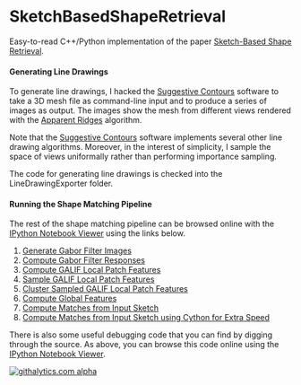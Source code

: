 SketchBasedShapeRetrieval
=========================

Easy-to-read C++/Python implementation of the paper <a href='http://cybertron.cg.tu-berlin.de/eitz/projects/sbsr/'>Sketch-Based Shape Retrieval</a>.

#### Generating Line Drawings

To generate line drawings, I hacked the <a href='http://gfx.cs.princeton.edu/gfx/proj/sugcon/'>Suggestive Contours</a> software to take a 3D mesh file as command-line input and to produce a series of images as output. The images show the mesh from different views rendered with the <a href='http://people.csail.mit.edu/tjudd/apparentridges.html'>Apparent Ridges</a> algorithm.

Note that the <a href='http://gfx.cs.princeton.edu/gfx/proj/sugcon/'>Suggestive Contours</a> software implements several other line drawing algorithms. Moreover, in the interest of simplicity, I sample the space of views uniformally rather than performing importance sampling.

The code for generating line drawings is checked into the LineDrawingExporter folder.

#### Running the Shape Matching Pipeline

The rest of the shape matching pipeline can be browsed online with the <a href='http://nbviewer.ipython.org/'>IPython Notebook Viewer</a> using the links below.

1. <a href='http://nbviewer.ipython.org/urls/raw.github.com/mroberts3000/SketchBasedShapeRetrieval/master/SketchBasedShapeRetrieval/IPython/01 Generate Gabor Filters.ipynb'>Generate Gabor Filter Images</a>
2. <a href='http://nbviewer.ipython.org/urls/raw.github.com/mroberts3000/SketchBasedShapeRetrieval/master/SketchBasedShapeRetrieval/IPython/02 Compute Gabor Filter Responses.ipynb'>Compute Gabor Filter Responses</a>
3. <a href='http://nbviewer.ipython.org/urls/raw.github.com/mroberts3000/SketchBasedShapeRetrieval/master/SketchBasedShapeRetrieval/IPython/03 Compute GALIF Local Patch Features.ipynb'>Compute GALIF Local Patch Features</a>
4. <a href='http://nbviewer.ipython.org/urls/raw.github.com/mroberts3000/SketchBasedShapeRetrieval/master/SketchBasedShapeRetrieval/IPython/04 Sample GALIF Local Patch Features.ipynb'>Sample GALIF Local Patch Features</a>
5. <a href='http://nbviewer.ipython.org/urls/raw.github.com/mroberts3000/SketchBasedShapeRetrieval/master/SketchBasedShapeRetrieval/IPython/05 Cluster Sampled GALIF Local Patch Features.ipynb'>Cluster Sampled GALIF Local Patch Features</a>
6. <a href='http://nbviewer.ipython.org/urls/raw.github.com/mroberts3000/SketchBasedShapeRetrieval/master/SketchBasedShapeRetrieval/IPython/06 Compute Global Features.ipynb'>Compute Global Features</a>
7. <a href='http://nbviewer.ipython.org/urls/raw.github.com/mroberts3000/SketchBasedShapeRetrieval/master/SketchBasedShapeRetrieval/IPython/07 Compute Matches from Input Sketch.ipynb'>Compute Matches from Input Sketch</a>
8. <a href='http://nbviewer.ipython.org/urls/raw.github.com/mroberts3000/SketchBasedShapeRetrieval/master/SketchBasedShapeRetrieval/IPython/08 Compute Matches from Input Sketch (Cython).ipynb'>Compute Matches from Input Sketch using Cython for Extra Speed</a>

There is also some useful debugging code that you can find by digging through the source. As above, you can browse this code online using the <a href='http://nbviewer.ipython.org/'>IPython Notebook Viewer</a>.

[![githalytics.com alpha](https://cruel-carlota.pagodabox.com/3df96319dd517d78163c9bf0d26a1047 "githalytics.com")](http://githalytics.com/mroberts3000/SketchBasedShapeRetrieval)
